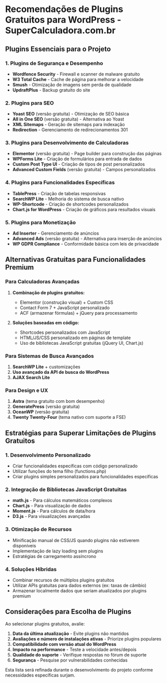 # Recomendações de Plugins Gratuitos para WordPress - SuperCalculadora.com.br

## Plugins Essenciais para o Projeto

### 1. Plugins de Segurança e Desempenho
- **Wordfence Security** - Firewall e scanner de malware gratuito
- **W3 Total Cache** - Cache de página para melhorar a velocidade
- **Smush** - Otimização de imagens sem perda de qualidade
- **UpdraftPlus** - Backup gratuito do site

### 2. Plugins para SEO
- **Yoast SEO** (versão gratuita) - Otimização de SEO básica
- **All in One SEO** (versão gratuita) - Alternativa ao Yoast
- **XML Sitemaps** - Geração de sitemaps para indexação
- **Redirection** - Gerenciamento de redirecionamentos 301

### 3. Plugins para Desenvolvimento de Calculadoras
- **Elementor** (versão gratuita) - Page builder para construção das páginas
- **WPForms Lite** - Criação de formulários para entrada de dados
- **Custom Post Type UI** - Criação de tipos de post personalizados
- **Advanced Custom Fields** (versão gratuita) - Campos personalizados

### 4. Plugins para Funcionalidades Específicas
- **TablePress** - Criação de tabelas responsivas
- **SearchWP Lite** - Melhoria do sistema de busca nativo
- **WP-Shortcode** - Criação de shortcodes personalizados
- **Chart.js for WordPress** - Criação de gráficos para resultados visuais

### 5. Plugins para Monetização
- **Ad Inserter** - Gerenciamento de anúncios
- **Advanced Ads** (versão gratuita) - Alternativa para inserção de anúncios
- **WP GDPR Compliance** - Conformidade básica com leis de privacidade

## Alternativas Gratuitas para Funcionalidades Premium

### Para Calculadoras Avançadas
1. **Combinação de plugins gratuitos:**
   - Elementor (construção visual) + Custom CSS
   - Contact Form 7 + JavaScript personalizado
   - ACF (armazenar fórmulas) + jQuery para processamento

2. **Soluções baseadas em código:**
   - Shortcodes personalizados com JavaScript
   - HTML/JS/CSS personalizado em páginas de template
   - Uso de bibliotecas JavaScript gratuitas (jQuery UI, Chart.js)

### Para Sistemas de Busca Avançados
1. **SearchWP Lite** + customizações
2. **Uso avançado da API de busca do WordPress**
3. **AJAX Search Lite**

### Para Design e UX
1. **Astra** (tema gratuito com bom desempenho)
2. **GeneratePress** (versão gratuita)
3. **OceanWP** (versão gratuita)
4. **Twenty Twenty-Four** (tema nativo com suporte a FSE)

## Estratégias para Superar Limitações de Plugins Gratuitos

### 1. Desenvolvimento Personalizado
- Criar funcionalidades específicas com código personalizado
- Utilizar funções do tema filho (functions.php)
- Criar plugins simples personalizados para funcionalidades específicas

### 2. Integração de Bibliotecas JavaScript Gratuitas
- **math.js** - Para cálculos matemáticos complexos
- **Chart.js** - Para visualização de dados
- **Moment.js** - Para cálculos de data/hora
- **D3.js** - Para visualizações avançadas

### 3. Otimização de Recursos
- Minificação manual de CSS/JS quando plugins não estiverem disponíveis
- Implementação de lazy loading sem plugins
- Estratégias de carregamento assíncrono

### 4. Soluções Híbridas
- Combinar recursos de múltiplos plugins gratuitos
- Utilizar APIs gratuitas para dados externos (ex: taxas de câmbio)
- Armazenar localmente dados que seriam atualizados por plugins premium

## Considerações para Escolha de Plugins

Ao selecionar plugins gratuitos, avalie:

1. **Data da última atualização** - Evite plugins não mantidos
2. **Avaliações e número de instalações ativas** - Priorize plugins populares
3. **Compatibilidade com versão atual do WordPress**
4. **Impacto na performance** - Teste a velocidade antes/depois
5. **Qualidade do suporte** - Verifique respostas no fórum de suporte
6. **Segurança** - Pesquise por vulnerabilidades conhecidas

Esta lista será refinada durante o desenvolvimento do projeto conforme necessidades específicas surjam.
